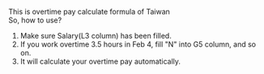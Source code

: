 This is overtime pay calculate formula of Taiwan  
So, how to use?
1. Make sure Salary(L3 column) has been filled.
2. If you work overtime 3.5 hours in Feb 4, fill "N" into G5 column, and so on.
3. It will calculate your overtime pay automatically.
